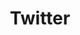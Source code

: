 ---
title: Twitter
icon: fa-brands fa-twitter
url: https://go.italianprogrammer.pizza/twitter
order: 2
---